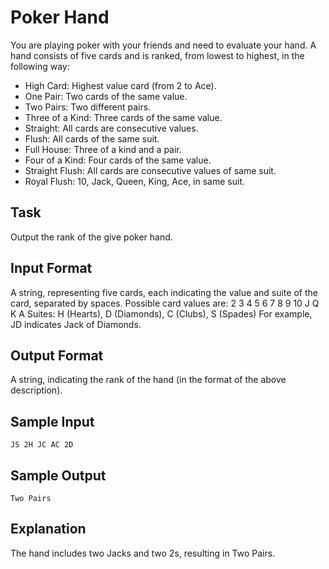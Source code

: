 # Poker Hand

You are playing poker with your friends and need to evaluate your hand.
A hand consists of five cards and is ranked, from lowest to highest, in the following way:

- High Card: Highest value card (from 2 to Ace).
- One Pair: Two cards of the same value.
- Two Pairs: Two different pairs.
- Three of a Kind: Three cards of the same value.
- Straight: All cards are consecutive values.
- Flush: All cards of the same suit.
- Full House: Three of a kind and a pair.
- Four of a Kind: Four cards of the same value.
- Straight Flush: All cards are consecutive values of same suit.
- Royal Flush: 10, Jack, Queen, King, Ace, in same suit.

## Task

Output the rank of the give poker hand.

## Input Format

A string, representing five cards, each indicating the value and suite of the card, separated by spaces.
Possible card values are: 2 3 4 5 6 7 8 9 10 J Q K A
Suites: H (Hearts), D (Diamonds), C (Clubs), S (Spades)
For example, JD indicates Jack of Diamonds.

## Output Format

A string, indicating the rank of the hand (in the format of the above description).

## Sample Input

```=
JS 2H JC AC 2D
```

## Sample Output

```=
Two Pairs
```

## Explanation

The hand includes two Jacks and two 2s, resulting in Two Pairs.
